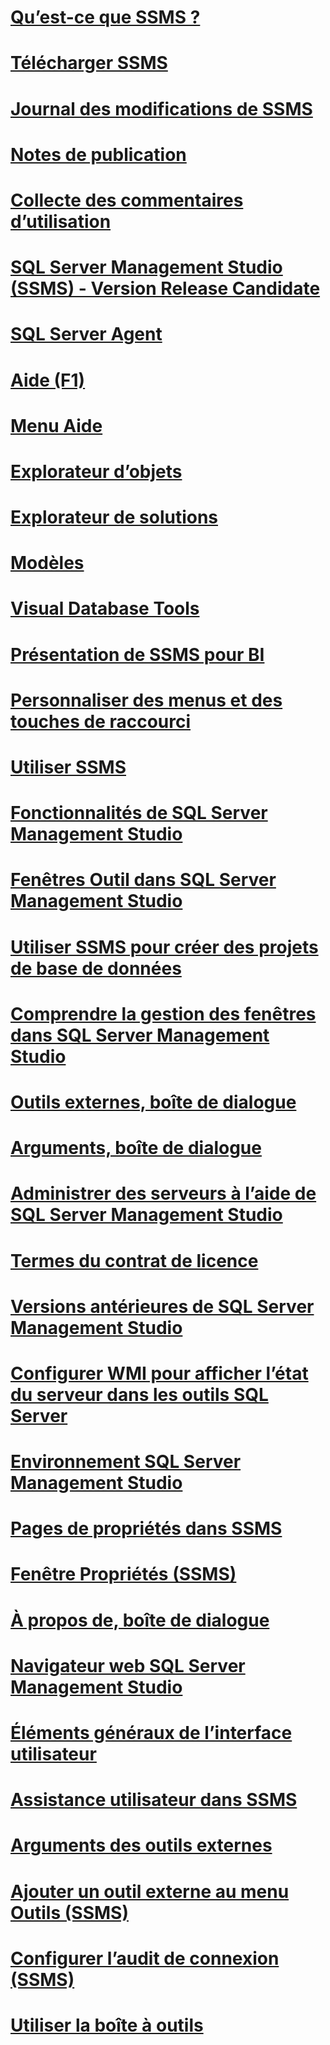 # [Qu’est-ce que SSMS ?](sql-server-management-studio-ssms.md)
# [Télécharger SSMS](download-sql-server-management-studio-ssms.md)
# [Journal des modifications de SSMS](sql-server-management-studio-changelog-ssms.md)
# [Notes de publication](sql-server-management-studio-release-notes.md)
# [Collecte des commentaires d’utilisation](sql-server-management-studio-telemetry-ssms.md)
# [SQL Server Management Studio (SSMS) - Version Release Candidate](sql-server-management-studio-ssms-release-candidate.md)

# [SQL Server Agent](agent/TOC.md)
# [Aide (F1)](f1-help/TOC.md)
# [Menu Aide](menu-help/TOC.md)
# [Explorateur d’objets](object/TOC.md)
# [Explorateur de solutions](./solution/TOC.md)
# [Modèles](./template/TOC.md)
# [Visual Database Tools](./visual-db-tools/TOC.md)

# [Présentation de SSMS pour BI](introduction-to-sql-server-management-studio-for-business-intelligence.md)
# [Personnaliser des menus et des touches de raccourci](customize-menus-and-shortcut-keys.md)
# [Utiliser SSMS](use-sql-server-management-studio.md)
# [Fonctionnalités de SQL Server Management Studio](features-in-sql-server-management-studio.md)
# [Fenêtres Outil dans SQL Server Management Studio](tool-windows-in-sql-server-management-studio.md)
# [Utiliser SSMS pour créer des projets de base de données](build-database-projects-by-using-sql-server-management-studio.md)
# [Comprendre la gestion des fenêtres dans SQL Server Management Studio](understand-sql-server-management-studio-windows-management.md)
# [Outils externes, boîte de dialogue](external-tools-dialog-box.md)

# [Arguments, boîte de dialogue](arguments-dialog-box.md)
# [Administrer des serveurs à l’aide de SQL Server Management Studio](administer-servers-with-sql-server-management-studio.md)
# [Termes du contrat de licence](sql-server-management-studio-license-terms.md)
# [Versions antérieures de SQL Server Management Studio](previous-sql-server-management-studio-releases.md)
# [Configurer WMI pour afficher l’état du serveur dans les outils SQL Server](configure-wmi-to-show-server-status-in-sql-server-tools.md)
# [Environnement SQL Server Management Studio](the-sql-server-management-studio-environment.md)
# [Pages de propriétés dans SSMS](property-pages-in-sql-server-management-studio.md)
# [Fenêtre Propriétés (SSMS)](properties-window-management-studio.md)

# [À propos de, boîte de dialogue](about-dialog-box.md)
# [Navigateur web SQL Server Management Studio](sql-server-management-studio-web-browser.md)
# [Éléments généraux de l’interface utilisateur](general-user-interface-elements.md)

# [Assistance utilisateur dans SSMS](user-assistance-in-sql-server-management-studio.md)
# [Arguments des outils externes](use-of-sql-server-features-and-capabilities-wwi-oltp.md)
# [Ajouter un outil externe au menu Outils (SSMS)](add-an-external-tool-to-the-tools-menu-sql-server-management-studio.md)
# [Configurer l’audit de connexion (SSMS)](configure-login-auditing-sql-server-management-studio.md)
# [Utiliser la boîte à outils](use-the-toolbox.md)